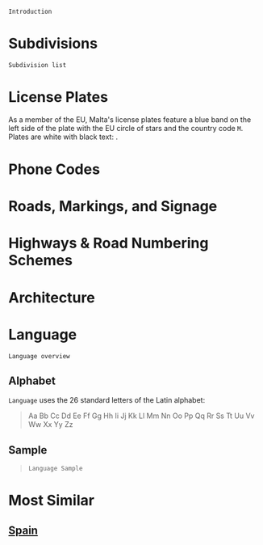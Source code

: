 `Introduction`

# Subdivisions

`Subdivision list`

<CountryMap code="MLT" scale="1500" />

# License Plates

As a member of the EU, Malta's license plates feature a blue band on the left side of the plate with the EU circle of stars and the country code `M`. Plates are white with black text: <LicensePlate style="eu" code="M" format="ABC 123"/>.

# Phone Codes

# Roads, Markings, and Signage

# Highways & Road Numbering Schemes

# Architecture

# Language

`Language overview`

## Alphabet

`Language` uses the 26 standard letters of the Latin alphabet:

> Aa Bb Cc Dd Ee Ff Gg Hh Ii Jj Kk Ll Mm Nn Oo Pp Qq Rr Ss Tt Uu Vv Ww Xx Yy Zz

## Sample

> `Language Sample`

# Most Similar

## [Spain](/countries/ESP)
